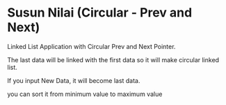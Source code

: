 # Susun Nilai (Circular - Prev and Next)
Linked List Application with Circular Prev and Next Pointer.

The last data will be linked with the first data so it will make circular linked list.

If you input New Data, it will become last data.

you can sort it from minimum value to maximum value
